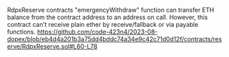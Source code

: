 RdpxReserve contracts "emergencyWithdraw" function can transfer ETH balance from the contract address to an address on call. However, this contract can't receive plain ether by receive/fallback or via payable functions. 
https://github.com/code-423n4/2023-08-dopex/blob/eb4d4a201b3a75dd4bddc74a34e9c42c71d0d12f/contracts/reserve/RdpxReserve.sol#L60-L78



